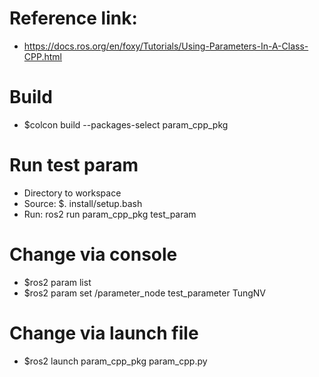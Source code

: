 # Reference link: 
- https://docs.ros.org/en/foxy/Tutorials/Using-Parameters-In-A-Class-CPP.html

# Build
- $colcon build --packages-select param_cpp_pkg

# Run test param
- Directory to workspace
- Source: $. install/setup.bash
- Run: ros2 run param_cpp_pkg test_param

# Change via console
- $ros2 param list
- $ros2 param set /parameter_node test_parameter TungNV

# Change via launch file
- $ros2 launch param_cpp_pkg param_cpp.py